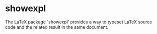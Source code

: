 showexpl
========

The LaTeX package `showexpl' provides a way to typeset LaTeX source code and the related result in the same document.

